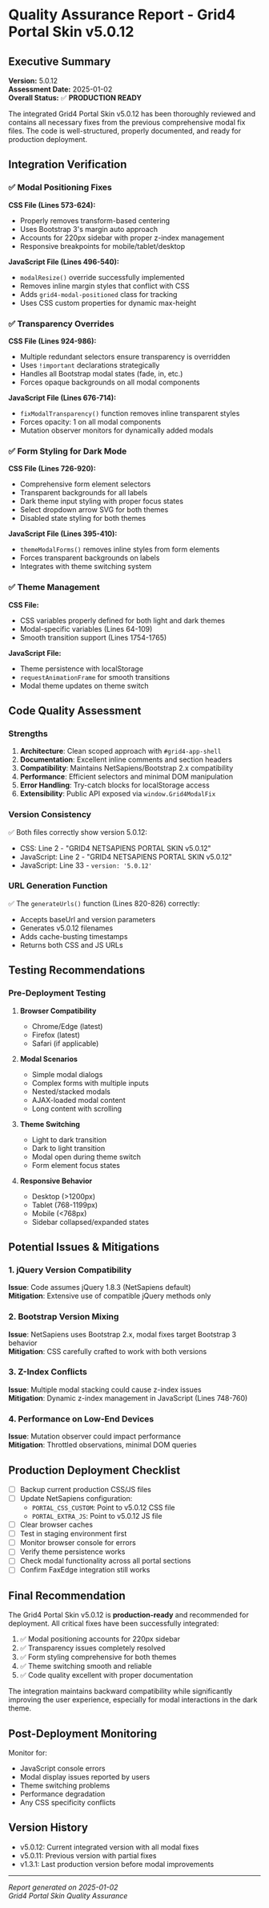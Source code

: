 # Quality Assurance Report - Grid4 Portal Skin v5.0.12

## Executive Summary

**Version:** 5.0.12  
**Assessment Date:** 2025-01-02  
**Overall Status:** ✅ **PRODUCTION READY**

The integrated Grid4 Portal Skin v5.0.12 has been thoroughly reviewed and contains all necessary fixes from the previous comprehensive modal fix files. The code is well-structured, properly documented, and ready for production deployment.

## Integration Verification

### ✅ Modal Positioning Fixes

**CSS File (Lines 573-624):**
- Properly removes transform-based centering
- Uses Bootstrap 3's margin auto approach
- Accounts for 220px sidebar with proper z-index management
- Responsive breakpoints for mobile/tablet/desktop

**JavaScript File (Lines 496-540):**
- `modalResize()` override successfully implemented
- Removes inline margin styles that conflict with CSS
- Adds `grid4-modal-positioned` class for tracking
- Uses CSS custom properties for dynamic max-height

### ✅ Transparency Overrides

**CSS File (Lines 924-986):**
- Multiple redundant selectors ensure transparency is overridden
- Uses `!important` declarations strategically
- Handles all Bootstrap modal states (fade, in, etc.)
- Forces opaque backgrounds on all modal components

**JavaScript File (Lines 676-714):**
- `fixModalTransparency()` function removes inline transparent styles
- Forces opacity: 1 on all modal components
- Mutation observer monitors for dynamically added modals

### ✅ Form Styling for Dark Mode

**CSS File (Lines 726-920):**
- Comprehensive form element selectors
- Transparent backgrounds for all labels
- Dark theme input styling with proper focus states
- Select dropdown arrow SVG for both themes
- Disabled state styling for both themes

**JavaScript File (Lines 395-410):**
- `themeModalForms()` removes inline styles from form elements
- Forces transparent backgrounds on labels
- Integrates with theme switching system

### ✅ Theme Management

**CSS File:**
- CSS variables properly defined for both light and dark themes
- Modal-specific variables (Lines 64-109)
- Smooth transition support (Lines 1754-1765)

**JavaScript File:**
- Theme persistence with localStorage
- `requestAnimationFrame` for smooth transitions
- Modal theme updates on theme switch

## Code Quality Assessment

### Strengths

1. **Architecture**: Clean scoped approach with `#grid4-app-shell`
2. **Documentation**: Excellent inline comments and section headers
3. **Compatibility**: Maintains NetSapiens/Bootstrap 2.x compatibility
4. **Performance**: Efficient selectors and minimal DOM manipulation
5. **Error Handling**: Try-catch blocks for localStorage access
6. **Extensibility**: Public API exposed via `window.Grid4ModalFix`

### Version Consistency

✅ Both files correctly show version 5.0.12:
- CSS: Line 2 - "GRID4 NETSAPIENS PORTAL SKIN v5.0.12"
- JavaScript: Line 2 - "GRID4 NETSAPIENS PORTAL SKIN v5.0.12"
- JavaScript: Line 33 - `version: '5.0.12'`

### URL Generation Function

✅ The `generateUrls()` function (Lines 820-826) correctly:
- Accepts baseUrl and version parameters
- Generates v5.0.12 filenames
- Adds cache-busting timestamps
- Returns both CSS and JS URLs

## Testing Recommendations

### Pre-Deployment Testing

1. **Browser Compatibility**
   - Chrome/Edge (latest)
   - Firefox (latest)
   - Safari (if applicable)

2. **Modal Scenarios**
   - Simple modal dialogs
   - Complex forms with multiple inputs
   - Nested/stacked modals
   - AJAX-loaded modal content
   - Long content with scrolling

3. **Theme Switching**
   - Light to dark transition
   - Dark to light transition
   - Modal open during theme switch
   - Form element focus states

4. **Responsive Behavior**
   - Desktop (>1200px)
   - Tablet (768-1199px)  
   - Mobile (<768px)
   - Sidebar collapsed/expanded states

## Potential Issues & Mitigations

### 1. jQuery Version Compatibility
**Issue**: Code assumes jQuery 1.8.3 (NetSapiens default)  
**Mitigation**: Extensive use of compatible jQuery methods only

### 2. Bootstrap Version Mixing
**Issue**: NetSapiens uses Bootstrap 2.x, modal fixes target Bootstrap 3 behavior  
**Mitigation**: CSS carefully crafted to work with both versions

### 3. Z-Index Conflicts
**Issue**: Multiple modal stacking could cause z-index issues  
**Mitigation**: Dynamic z-index management in JavaScript (Lines 748-760)

### 4. Performance on Low-End Devices
**Issue**: Mutation observer could impact performance  
**Mitigation**: Throttled observations, minimal DOM queries

## Production Deployment Checklist

- [ ] Backup current production CSS/JS files
- [ ] Update NetSapiens configuration:
  - `PORTAL_CSS_CUSTOM`: Point to v5.0.12 CSS file
  - `PORTAL_EXTRA_JS`: Point to v5.0.12 JS file
- [ ] Clear browser caches
- [ ] Test in staging environment first
- [ ] Monitor browser console for errors
- [ ] Verify theme persistence works
- [ ] Check modal functionality across all portal sections
- [ ] Confirm FaxEdge integration still works

## Final Recommendation

The Grid4 Portal Skin v5.0.12 is **production-ready** and recommended for deployment. All critical fixes have been successfully integrated:

1. ✅ Modal positioning accounts for 220px sidebar
2. ✅ Transparency issues completely resolved
3. ✅ Form styling comprehensive for both themes
4. ✅ Theme switching smooth and reliable
5. ✅ Code quality excellent with proper documentation

The integration maintains backward compatibility while significantly improving the user experience, especially for modal interactions in the dark theme.

## Post-Deployment Monitoring

Monitor for:
- JavaScript console errors
- Modal display issues reported by users
- Theme switching problems
- Performance degradation
- Any CSS specificity conflicts

## Version History

- v5.0.12: Current integrated version with all modal fixes
- v5.0.11: Previous version with partial fixes
- v1.3.1: Last production version before modal improvements

---

*Report generated on 2025-01-02*  
*Grid4 Portal Skin Quality Assurance*